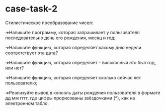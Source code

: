 # case-task-2
Стилистическое преобразование чисел:

➔Напишите программу, которая запрашивает у пользователя последовательно день его рождения, месяц и год;

➔Напишите функцию, которая определяет какому дню недели соответствует эта дата?

➔Напишите функцию, которая определяет - високосный это был год, или нет?

➔Напишите функцию, которая определяет сколько сейчас лет пользователю;

➔Реализуйте вывод в консоль даты рождения пользователя в формате дд мм гггг, где цифры прорисованы звёздочками (*), как на электронном табло.
